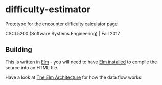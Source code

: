 # difficulty-estimator
Prototype for the encounter difficulty calculator page

CSCI 5200 (Software Systems Engineering) | Fall 2017

## Building

This is written in [Elm](http://elm-lang.org/) - you will need to have [Elm installed](https://guide.elm-lang.org/install.html) to compile the source into an HTML file.

Have a look at [The Elm Architecture](https://guide.elm-lang.org/architecture/) for how the data flow works.

